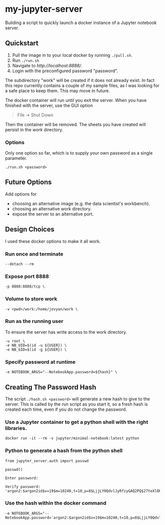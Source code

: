 # my-jupyter-server

Building a script to quickly launch a docker instance of a Jupyter notebook server.

## Quickstart

1. Pull the image in to your local docker by running ``./pull.sh``.
1. Run ``./run.sh``
1. Navigate to *http://localhost:8888/*.
1. Login with the preconfigured password "password".

The subdirectory "work" will be created if it does not already exist. In fact this repo currently contains a couple of my sample files, as I was looking for a safe place to keep them. This may move in future.

The docker container will run until you exit the server. When you have finished with the server, use the GUI option

> File -> Shut Down

Then the container will be removed. The sheets you have created will persist in the *work* directory. 

### Options

Only one option so far, which is to supply your own password as a single parameter.

```
./run.sh <password>
```

## Future Options

Add options for

* choosing an alternative image (e.g. the data scientist's workbench).
* choosing an alternative work directory.
* expose the server to an alternative port.

## Design Choices

I used these docker options to make it all work.

### Run once and terminate

``--detach --rm``

### Expose port 8888

``-p 8888:8888/tcp \``

### Volume to store work

``-v <pwd>/work:/home/jovyan/work \``

### Run as the running user

To ensure the server has write access to the work directory.

```
-u root \
-e NB_UID=$(id -u ${USER}) \
-e NB_GID=$(id -g ${USER}) \
```
### Specify password at runtime

``-e NOTEBOOK_ARGS="--NotebookApp.password=${hash}" \``

## Creating The Password Hash

The script ``./hash.sh <password>`` will generate a new hash to give to the server. This is called by the run script as you start it, so a fresh hash is created each time, even if you do not change the password.

### Use a Jupyter container to get a python shell with the right libraries.

```
docker run -it --rm -v jupyter/minimal-notebook:latest python
```

### Python to generate a hash from the python shell

```
from jupyter_server.auth import passwd

passwd()

Enter password:

Verify password:
'argon2:$argon2id$v=19$m=10240,t=10,p=8$LjjLY0QdvlJyRfzyGAQ2PQ$27teXlOPu9Num2rGrlzi1eeKu+TBhQFUkVN2hVuYIMk'
```

### Use the hash within the docker command 

```
-e NOTEBOOK_ARGS="--NotebookApp.password='argon2:$argon2id$v=19$m=10240,t=10,p=8$LjjLY0QdvlJyRfzyGAQ2PQ$27teXlOPu9Num2rGrlzi1eeKu+TBhQFUkVN2hVuYIMk'"
```

